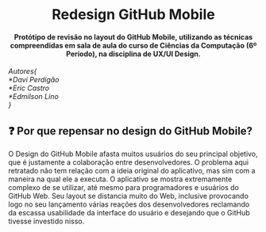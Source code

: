 <h1 align="center">Redesign GitHub Mobile</h1>
<h4 align="center">Protótipo de revisão no layout do GitHub Mobile, utilizando as técnicas compreendidas em sala de aula do curso de Ciências da Computação (6º Período), na disciplina de UX/UI Design.</h4>

<i>Autores{<br/>
                 *Davi Perdigão<br/>
                 *Eric Castro<br/>
                 *Edmilson Lino<br/>
                }<br/>
</i>

## ❓ Por que repensar no design do GitHub Mobile?

O Design do GitHub Mobile afasta muitos usuários do seu principal objetivo, que é justamente a colaboração entre desenvolvedores. O problema aqui retratado não tem relação com a ideia original do aplicativo, mas sim com a maneira na qual ele a executa. O aplicativo se mostra extremamente complexo de se utilizar, até mesmo para programadores e usuários do GitHub Web. Seu layout se distancia muito do Web, inclusive provocando logo no seu lançamento várias reações dos desenvolvedores reclamando da escassa usabilidade da interface do usuário e desejando que o GitHub tivesse investido nisso.
